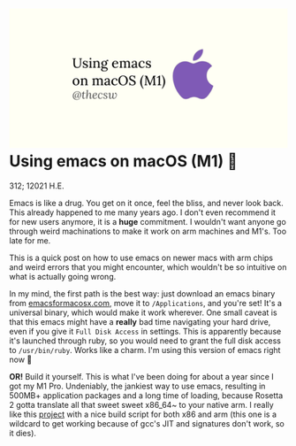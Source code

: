 ![preview](./preview.png)
Using emacs on macOS (M1) 🍎
===========================

312; 12021 H.E.

Emacs is like a drug. You get on it once, feel the bliss, and never look
back. This already happened to me many years ago. I don\'t even
recommend it for new users anymore, it is a **huge** commitment. I
wouldn\'t want anyone go through weird machinations to make it work on
arm machines and M1\'s. Too late for me.

This is a quick post on how to use emacs on newer macs with arm chips
and weird errors that you might encounter, which wouldn\'t be so
intuitive on what is actually going wrong.

In my mind, the first path is the best way: just download an emacs
binary from [emacsformacosx.com](https://emacsformacosx.com), move it to
`/Applications`, and you\'re set! It\'s a universal binary, which would
make it work wherever. One small caveat is that this emacs might have a
**really** bad time navigating your hard drive, even if you give it
`Full Disk Access` in settings. This is apparently because it\'s
launched through ruby, so you would need to grant the full disk access
to `/usr/bin/ruby`. Works like a charm. I\'m using this version of emacs
right now 🤔

**OR!** Build it yourself. This is what I\'ve been doing for about a
year since I got my M1 Pro. Undeniably, the jankiest way to use emacs,
resulting in 500MB+ application packages and a long time of loading,
because Rosetta 2 gotta translate all that sweet sweet x86_64~ to your
native arm. I really like this
[project](https://github.com/jimeh/build-emacs-for-macos) with a nice
build script for both x86 and arm (this one is a wildcard to get working
because of gcc\'s JIT and signatures don\'t work, so it dies).
